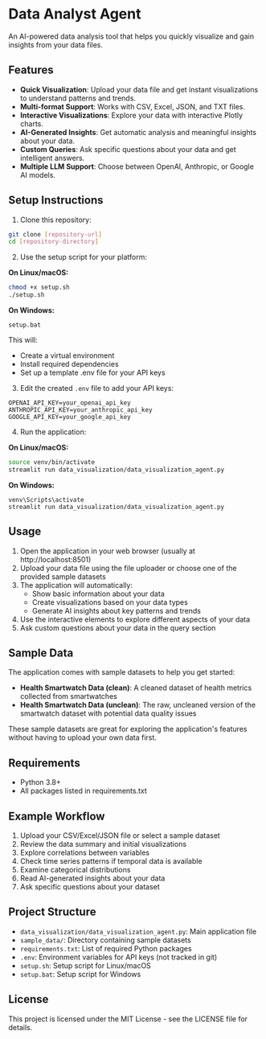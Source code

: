 # Data Analyst Agent

An AI-powered data analysis tool that helps you quickly visualize and gain insights from your data files.

## Features

- **Quick Visualization**: Upload your data file and get instant visualizations to understand patterns and trends.
- **Multi-format Support**: Works with CSV, Excel, JSON, and TXT files.
- **Interactive Visualizations**: Explore your data with interactive Plotly charts.
- **AI-Generated Insights**: Get automatic analysis and meaningful insights about your data.
- **Custom Queries**: Ask specific questions about your data and get intelligent answers.
- **Multiple LLM Support**: Choose between OpenAI, Anthropic, or Google AI models.

## Setup Instructions

1. Clone this repository:
```bash
git clone [repository-url]
cd [repository-directory]
```

2. Use the setup script for your platform:

**On Linux/macOS:**
```bash
chmod +x setup.sh
./setup.sh
```

**On Windows:**
```
setup.bat
```

This will:
- Create a virtual environment
- Install required dependencies
- Set up a template .env file for your API keys

3. Edit the created `.env` file to add your API keys:
```
OPENAI_API_KEY=your_openai_api_key
ANTHROPIC_API_KEY=your_anthropic_api_key
GOOGLE_API_KEY=your_google_api_key
```

4. Run the application:

**On Linux/macOS:**
```bash
source venv/bin/activate
streamlit run data_visualization/data_visualization_agent.py
```

**On Windows:**
```
venv\Scripts\activate
streamlit run data_visualization/data_visualization_agent.py
```

## Usage

1. Open the application in your web browser (usually at http://localhost:8501)
2. Upload your data file using the file uploader or choose one of the provided sample datasets
3. The application will automatically:
   - Show basic information about your data
   - Create visualizations based on your data types
   - Generate AI insights about key patterns and trends
4. Use the interactive elements to explore different aspects of your data
5. Ask custom questions about your data in the query section

## Sample Data

The application comes with sample datasets to help you get started:

- **Health Smartwatch Data (clean)**: A cleaned dataset of health metrics collected from smartwatches
- **Health Smartwatch Data (unclean)**: The raw, uncleaned version of the smartwatch dataset with potential data quality issues

These sample datasets are great for exploring the application's features without having to upload your own data first.

## Requirements

- Python 3.8+
- All packages listed in requirements.txt

## Example Workflow

1. Upload your CSV/Excel/JSON file or select a sample dataset
2. Review the data summary and initial visualizations
3. Explore correlations between variables
4. Check time series patterns if temporal data is available
5. Examine categorical distributions
6. Read AI-generated insights about your data
7. Ask specific questions about your dataset

## Project Structure

- `data_visualization/data_visualization_agent.py`: Main application file
- `sample_data/`: Directory containing sample datasets
- `requirements.txt`: List of required Python packages
- `.env`: Environment variables for API keys (not tracked in git)
- `setup.sh`: Setup script for Linux/macOS
- `setup.bat`: Setup script for Windows

## License

This project is licensed under the MIT License - see the LICENSE file for details. 